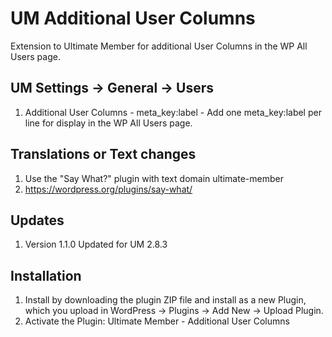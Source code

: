 # UM Additional User Columns
Extension to Ultimate Member for additional User Columns in the WP All Users page.

## UM Settings -> General -> Users
1. Additional User Columns - meta_key:label - Add one meta_key:label per line for display in the WP All Users page.

## Translations or Text changes
1. Use the "Say What?" plugin with text domain ultimate-member
2. https://wordpress.org/plugins/say-what/

## Updates
1. Version 1.1.0 Updated for UM 2.8.3

## Installation
1. Install by downloading the plugin ZIP file and install as a new Plugin, which you upload in WordPress -> Plugins -> Add New -> Upload Plugin.
2. Activate the Plugin: Ultimate Member - Additional User Columns
